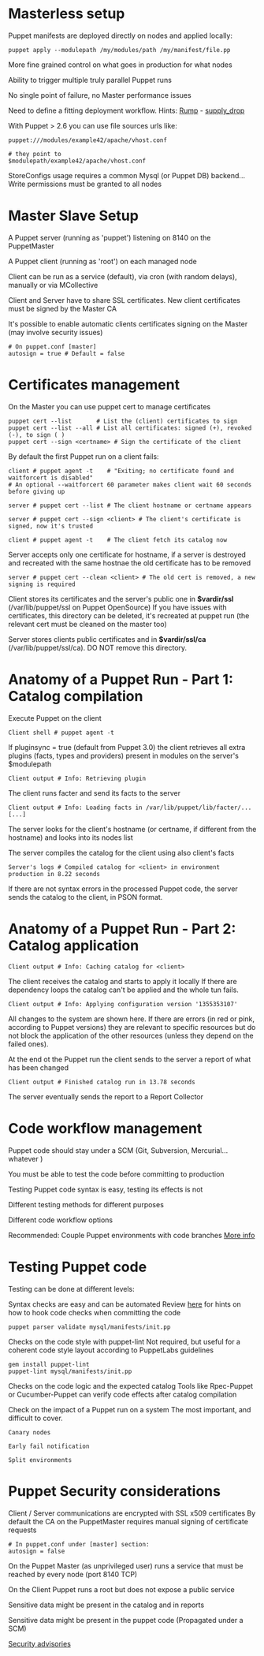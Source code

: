 # Masterless setup

  Puppet manifests are deployed directly on nodes and applied locally:

    puppet apply --modulepath /my/modules/path /my/manifest/file.pp

  More fine grained control on what goes in production for what nodes

  Ability to trigger multiple truly parallel Puppet runs

  No single point of failure, no Master performance issues

  Need to define a fitting deployment workflow. Hints: [Rump](https://github.com/railsmachine/rump) - [supply_drop](https://github.com/pitluga/supply_drop)

  With Puppet > 2.6 you can use file sources urls like:

    puppet:///modules/example42/apache/vhost.conf

    # they point to
    $modulepath/example42/apache/vhost.conf

  StoreConfigs usage requires a common Mysql (or Puppet DB) backend... Write permissions must be granted to all nodes


# Master Slave Setup

  A Puppet server (running as 'puppet') listening on 8140 on the PuppetMaster

  A Puppet client (running as 'root') on each managed node

  Client can be run as a service (default), via cron (with random delays), manually or via MCollective

  Client and Server have to share SSL certificates. New client certificates must be signed by the Master CA

  It's possible to enable automatic clients certificates signing on the Master (may involve security issues)

    # On puppet.conf [master]
    autosign = true # Default = false


# Certificates management

  On the Master you can use puppet cert to manage certificates

    puppet cert --list       # List the (client) certificates to sign
    puppet cert --list --all # List all certificates: signed (+), revoked (-), to sign ( )
    puppet cert --sign <certname> # Sign the certificate of the client

  By default the first Puppet run on a client fails:

    client # puppet agent -t    # "Exiting; no certificate found and waitforcert is disabled"
    # An optional --waitforcert 60 parameter makes client wait 60 seconds before giving up

    server # puppet cert --list # The client hostname or certname appears

    server # puppet cert --sign <client> # The client's certificate is signed, now it's trusted

    client # puppet agent -t    # The client fetch its catalog now
        
  Server accepts only one certificate for hostname, if a server is destroyed and recreated with the same hostnae the old certificate has to be removed

    server # puppet cert --clean <client> # The old cert is removed, a new signing is required

  Client stores its certificates and the server's public one in **$vardir/ssl** (/var/lib/puppet/ssl on Puppet OpenSource)
  If you have issues with certificates, this directory can be deleted, it's recreated at puppet run (the relevant cert must be cleaned on the master too)

  Server stores clients public certificates and in **$vardir/ssl/ca** (/var/lib/puppet/ssl/ca). DO NOT remove this directory.


# Anatomy of a Puppet Run - Part 1: Catalog compilation

  Execute Puppet on the client

    Client shell # puppet agent -t

  If pluginsync = true (default from Puppet 3.0) the client retrieves all extra plugins (facts, types and providers) present in modules on the server's $modulepath

    Client output # Info: Retrieving plugin

  The client runs facter and send its facts to the server

    Client output # Info: Loading facts in /var/lib/puppet/lib/facter/... [...]

  The server looks for the client's hostname (or certname, if different from the hostname) and looks into its nodes list

  The server compiles the catalog for the client using also client's facts

    Server's logs # Compiled catalog for <client> in environment production in 8.22 seconds

  If there are not syntax errors in the processed Puppet code, the server sends the catalog to the client, in PSON format.

# Anatomy of a Puppet Run - Part 2: Catalog application

    Client output # Info: Caching catalog for <client>

  The client receives the catalog and starts to apply it locally
  If there are dependency loops the catalog can't be applied and the whole tun fails.

    Client output # Info: Applying configuration version '1355353107'
    
  All changes to the system are shown here. If there are errors (in red or pink, according to Puppet versions) they are relevant to specific resources but do not block the application of the other resources (unless they depend on the failed ones).

  At the end ot the Puppet run the client sends to the server a report of what has been changed

    Client output # Finished catalog run in 13.78 seconds

  The server eventually sends the report to a Report Collector


# Code workflow management

  Puppet code should stay under a SCM (Git, Subversion, Mercurial... whatever )

  You must be able to test the code before committing to production

  Testing Puppet code syntax is easy, testing its effects is not

  Different testing methods for different purposes

  Different code workflow options

  Recommended: Couple Puppet environments with code branches [More info](http://puppetlabs.com/blog/git-workflow-and-puppet-environments/)


# Testing Puppet code

  Testing can be done at different levels:

  Syntax checks are easy and can be automated
  Review [here](http://projects.puppetlabs.com/projects/1/wiki/Puppet_Version_Control) for hints on how to hook code checks when committing the code

    puppet parser validate mysql/manifests/init.pp

  Checks on the code style with puppet-lint
  Not required, but useful for a coherent code style layout according to PuppetLabs guidelines

    gem install puppet-lint
    puppet-lint mysql/manifests/init.pp

  Checks on the code logic and the expected catalog
  Tools like Rpec-Puppet or Cucumber-Puppet can verify code effects after catalog compilation

  Check on the impact of a Puppet run on a system
  The most important, and difficult to cover.

    Canary nodes

    Early fail notification

    Split environments


# Puppet Security considerations

  Client / Server communications are encrypted with SSL x509 certificates
  By default the CA on the PuppetMaster requires manual signing of certificate requests

    # In puppet.conf under [master] section:
    autosign = false

  On the Puppet Master (as unprivileged user) runs a service that must be reached by every node (port 8140 TCP)

  On the Client Puppet runs a root but does not expose a public service

  Sensitive data might be present in the catalog and in reports

  Sensitive data might be present in the puppet code (Propagated under a SCM)

  [Security advisories](http://www.puppetlas.com/security)
